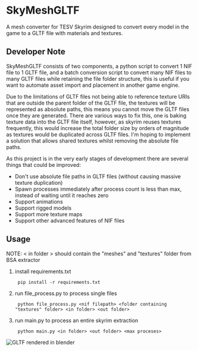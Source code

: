 # SkyMeshGLTF
A mesh converter for TESV Skyrim designed to convert every model in the game to a GLTF file with materials and textures.

## Developer Note

SkyMeshGLTF consists of two components, a python script to convert 1 NIF file to 1 GLTF file, and a batch conversion script to convert many NIF files to many GLTF files while retaining the file folder structure, this is useful if you want to automate asset import and placement in another game engine.

Due to the limitations of GLTF files not being able to reference texture URIs that are outside the parent folder of the GLTF file, the textures will be represented as absolute paths, this means you cannot move the GLTF files once they are generated. There are various ways to fix this, one is baking texture data into the GLTF file itself, however, as skyrim reuses textures frequently, this would increase the total folder size by orders of magnitude as textures would be duplicated across GLTF files. I'm hoping to implement a solution that allows shared textures whilst removing the absolute file paths.

As this project is in the very early stages of development there are several things that could be improved:
- Don't use absolute file paths in GLTF files (without causing massive texture duplication)
- Spawn processes immediately after process count is less than max, instead of waiting until it reaches zero
- Support animations
- Support rigged models
- Support more texture maps
- Support other advanced features of NIF files

## Usage

NOTE: < in folder > should contain the "meshes" and "textures" folder from BSA extractor

1. install requirements.txt

        pip install -r requirements.txt

2. run file_process.py to process single files

        python file_process.py <nif filepath> <folder containing "textures" folder> <in folder> <out folder>

3. run main.py to process an entire skyrim extraction

        python main.py <in folder> <out folder> <max proceses>

![GLTF rendered in blender](https://i.imgur.com/z7VG05P.jpg)
